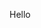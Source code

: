 Hello

<!---
nutuxedo/nutuxedo is a ✨ special ✨ repository because its `README.md` (this file) appears on your GitHub profile.
You can click the Preview link to take a look at your changes.
--->

